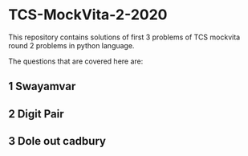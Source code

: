 # TCS-MockVita-2-2020

This repository contains solutions of first 3 problems of TCS mockvita round 2 problems in python language.

The questions that are covered here are:

## 1 Swayamvar

## 2 Digit Pair

## 3 Dole out cadbury